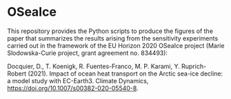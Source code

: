 # OSeaIce

This repository provides the Python scripts to produce the figures of the paper that summarizes the results arising from the sensitivity experiments carried out in the framework of the EU Horizon 2020 OSeaIce project (Marie Slodowska-Curie project, grant agreement no. 834493):

Docquier, D., T. Koenigk, R. Fuentes-Franco, M. P. Karami, Y. Ruprich-Robert (2021). Impact of ocean heat transport on the Arctic sea-ice decline: a model study with EC-Earth3. Climate Dynamics, https://doi.org/10.1007/s00382-020-05540-8.
